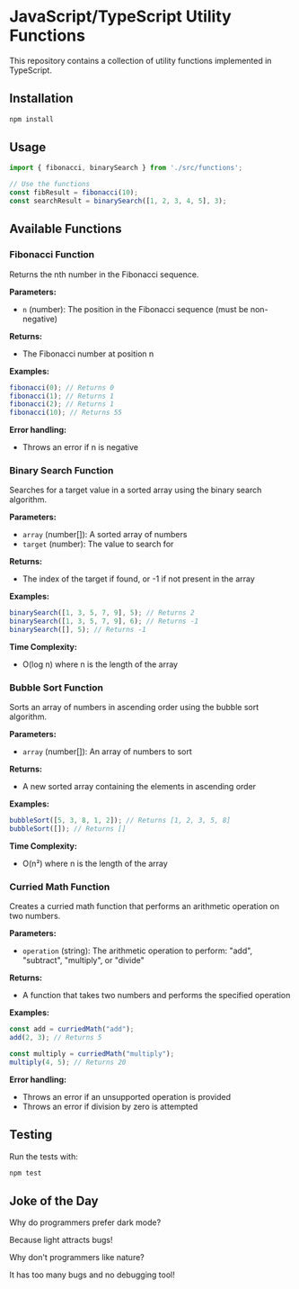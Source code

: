# JavaScript/TypeScript Utility Functions

This repository contains a collection of utility functions implemented in TypeScript.

## Installation

```bash
npm install
```

## Usage

```typescript
import { fibonacci, binarySearch } from './src/functions';

// Use the functions
const fibResult = fibonacci(10);
const searchResult = binarySearch([1, 2, 3, 4, 5], 3);
```

## Available Functions

### Fibonacci Function

Returns the nth number in the Fibonacci sequence.

**Parameters:**
- `n` (number): The position in the Fibonacci sequence (must be non-negative)

**Returns:**
- The Fibonacci number at position n

**Examples:**

```typescript
fibonacci(0); // Returns 0
fibonacci(1); // Returns 1
fibonacci(2); // Returns 1
fibonacci(10); // Returns 55
```

**Error handling:**
- Throws an error if n is negative

### Binary Search Function

Searches for a target value in a sorted array using the binary search algorithm.

**Parameters:**
- `array` (number[]): A sorted array of numbers
- `target` (number): The value to search for

**Returns:**
- The index of the target if found, or -1 if not present in the array

**Examples:**

```typescript
binarySearch([1, 3, 5, 7, 9], 5); // Returns 2
binarySearch([1, 3, 5, 7, 9], 6); // Returns -1
binarySearch([], 5); // Returns -1
```

**Time Complexity:**
- O(log n) where n is the length of the array

### Bubble Sort Function

Sorts an array of numbers in ascending order using the bubble sort algorithm.

**Parameters:**
- `array` (number[]): An array of numbers to sort

**Returns:**
- A new sorted array containing the elements in ascending order

**Examples:**

```typescript
bubbleSort([5, 3, 8, 1, 2]); // Returns [1, 2, 3, 5, 8]
bubbleSort([]); // Returns []
```

**Time Complexity:**
- O(n²) where n is the length of the array

### Curried Math Function

Creates a curried math function that performs an arithmetic operation on two numbers.

**Parameters:**
- `operation` (string): The arithmetic operation to perform: "add", "subtract", "multiply", or "divide"

**Returns:**
- A function that takes two numbers and performs the specified operation

**Examples:**

```typescript
const add = curriedMath("add");
add(2, 3); // Returns 5

const multiply = curriedMath("multiply");
multiply(4, 5); // Returns 20
```

**Error handling:**
- Throws an error if an unsupported operation is provided
- Throws an error if division by zero is attempted

## Testing

Run the tests with:

```bash
npm test
```

## Joke of the Day

Why do programmers prefer dark mode?

Because light attracts bugs!

Why don't programmers like nature?

It has too many bugs and no debugging tool!

